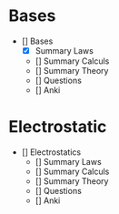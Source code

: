# Bases
- [] Bases
    - [x] Summary Laws
    - [] Summary Calculs
    - [] Summary Theory
    - [] Questions
    - [] Anki

# Electrostatic
- [] Electrostatics
    - [] Summary Laws
    - [] Summary Calculs
    - [] Summary Theory
    - [] Questions
    - [] Anki